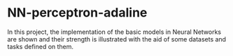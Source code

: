 # NN-perceptron-adaline

In this project, the implementation of the basic models in Neural Networks are shown and their strength is illustrated with the aid of some datasets and tasks defined on them. 